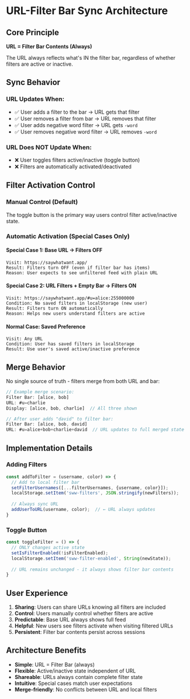 # URL-Filter Bar Sync Architecture

## Core Principle
**URL = Filter Bar Contents (Always)**

The URL always reflects what's IN the filter bar, regardless of whether filters are active or inactive.

## Sync Behavior

### URL Updates When:
- ✅ User adds a filter to the bar → URL gets that filter
- ✅ User removes a filter from bar → URL removes that filter  
- ✅ User adds negative word filter → URL gets `-word`
- ✅ User removes negative word filter → URL removes `-word`

### URL Does NOT Update When:
- ❌ User toggles filters active/inactive (toggle button)
- ❌ Filters are automatically activated/deactivated

## Filter Activation Control

### Manual Control (Default)
The toggle button is the primary way users control filter active/inactive state.

### Automatic Activation (Special Cases Only)

#### Special Case 1: Base URL → Filters OFF
```
Visit: https://saywhatwant.app/
Result: Filters turn OFF (even if filter bar has items)
Reason: User expects to see unfiltered feed with plain URL
```

#### Special Case 2: URL Filters + Empty Bar → Filters ON  
```
Visit: https://saywhatwant.app/#u=alice:255000000
Condition: No saved filters in localStorage (new user)
Result: Filters turn ON automatically
Reason: Helps new users understand filters are active
```

#### Normal Case: Saved Preference
```
Visit: Any URL
Condition: User has saved filters in localStorage
Result: Use user's saved active/inactive preference
```

## Merge Behavior

No single source of truth - filters merge from both URL and bar:

```javascript
// Example merge scenario:
Filter Bar: [alice, bob]
URL: #u=charlie
Display: [alice, bob, charlie]  // All three shown

// After user adds "david" to filter bar:
Filter Bar: [alice, bob, david]
URL: #u=alice+bob+charlie+david  // URL updates to full merged state
```

## Implementation Details

### Adding Filters
```javascript
const addToFilter = (username, color) => {
  // Add to local filter bar
  setFilterUsernames([...filterUsernames, {username, color}]);
  localStorage.setItem('sww-filters', JSON.stringify(newFilters));
  
  // Always sync URL
  addUserToURL(username, color);  // ← URL always updates
}
```

### Toggle Button
```javascript
const toggleFilter = () => {
  // ONLY changes active state
  setIsFilterEnabled(!isFilterEnabled);
  localStorage.setItem('sww-filter-enabled', String(newState));
  
  // URL remains unchanged - it always shows filter bar contents
}
```

## User Experience

1. **Sharing**: Users can share URLs knowing all filters are included
2. **Control**: Users manually control whether filters are active  
3. **Predictable**: Base URL always shows full feed
4. **Helpful**: New users see filters activate when visiting filtered URLs
5. **Persistent**: Filter bar contents persist across sessions

## Architecture Benefits

- **Simple**: URL = Filter Bar (always)
- **Flexible**: Active/inactive state independent of URL
- **Shareable**: URLs always contain complete filter state
- **Intuitive**: Special cases match user expectations
- **Merge-friendly**: No conflicts between URL and local filters
